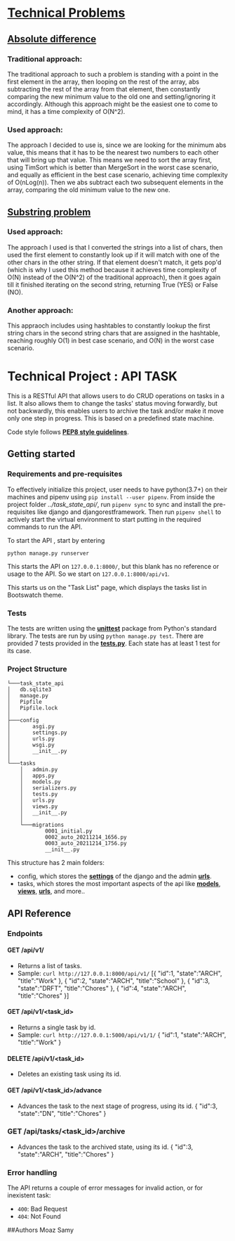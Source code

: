 # [**Technical Problems**](https://github.com/MoazSamy/Backend-Task/tree/main/Technical%20problems)

## [**Absolute difference**](https://github.com/MoazSamy/Backend-Task/blob/main/Technical%20problems/absolute_difference.py)

### Traditional approach:
The traditional approach to such a problem is standing with a point in the first element in the array, then looping on the rest of the array, abs subtracting the rest of the array from that element, then constantly comparing the new minimum value to the old one and setting/ignoring it accordingly.
Although this approach might be the easiest one to come to mind, it has a time complexity of O(N^2).

### Used approach:
The approach I decided to use is, since we are looking for the minimum abs value, this means that it has to be the nearest two numbers to each other that will bring up that value.
This means we need to sort the array first, using TimSort which is better than MergeSort in the worst case scenario, and equally as efficient in the best case scenario, achieving time complexity of O(nLog(n)).
Then we abs subtract each two subsequent elements in the array, comparing the old minimum value to the new one.


## [**Substring problem**](https://github.com/MoazSamy/Backend-Task/blob/main/Technical%20problems/substring_WL.py)

### Used approach:
The approach I used is that I converted the strings into a list of chars, then used the first element to constantly look up if it will match with one of the other chars in the other string. If that element doesn't match, it gets pop'd (which is why I used this method because it achieves time complexity of O(N) instead of the O(N^2) of the traditional approach), then it goes again till it finished iterating on the second string, returning True (YES) or False (NO).

### Another approach:
This appraoch includes using hashtables to constantly lookup the first string chars in the second string chars that are assigned in the hashtable, reaching roughly O(1) in best case scenario, and O(N) in the worst case scenario.



# Technical Project : API TASK
This is a RESTful API that allows users to do CRUD operations on tasks in a list. It also allows them to change the tasks' status moving forwardly, but not backwardly, this enables users to archive the task and/or make it move only one step in progress. This is based on a predefined state machine.

Code style follows [**PEP8 style guidelines**](https://www.python.org/dev/peps/pep-0008/).

## Getting started
### Requirements and pre-requisites
To effectively initialize this project, user needs to have python(3.7+) on their machines and pipenv using `pip install --user pipenv`.
From inside the project folder *../task_state_api/*, run `pipenv sync` to sync and install the pre-requisites like django and djangorestframework.
Then run `pipenv shell` to actively start the virtual environment to start putting in the required commands to run the API.

To start the API , start by entering
```
python manage.py runserver
```
This starts the API on `127.0.0.1:8000/`, but this blank has no reference or usage to the API.
So we start on `127.0.0.1:8000/api/v1`.

This starts us on the "Task List" page, which displays the tasks list in Bootswatch theme.


### Tests
The tests are written using the [**unittest**](https://docs.python.org/2/library/unittest.html) package from Python's standard library. 
The tests are run by using `python manage.py test`.
There are provided 7 tests provided in the [**tests.py**](https://github.com/MoazSamy/Backend-Task/blob/main/Technical%20project/task_state_api/tasks/tests.py).
Each state has at least 1 test for its case.

### Project Structure
    └───task_state_api
    │   db.sqlite3
    │   manage.py
    │   Pipfile
    │   Pipfile.lock
    │
    ├───config
    │       asgi.py
    │       settings.py
    │       urls.py
    │       wsgi.py
    │       __init__.py
    │
    └───tasks
        │   admin.py
        │   apps.py
        │   models.py
        │   serializers.py
        │   tests.py
        │   urls.py
        │   views.py
        │   __init__.py
        │
        └───migrations
                0001_initial.py
                0002_auto_20211214_1656.py
                0003_auto_20211214_1756.py
                __init__.py
This structure has 2 main folders:
* config, which stores the [**settings**](https://github.com/MoazSamy/Backend-Task/blob/main/Technical%20project/task_state_api/config/settings.py) of the django and the admin [**urls**](https://github.com/MoazSamy/Backend-Task/blob/main/Technical%20project/task_state_api/config/urls.py).
* tasks, which stores the most important aspects of the api like [**models**](https://github.com/MoazSamy/Backend-Task/blob/main/Technical%20project/task_state_api/tasks/models.py), [**views**](https://github.com/MoazSamy/Backend-Task/blob/main/Technical%20project/task_state_api/tasks/views.py), [**urls**](https://github.com/MoazSamy/Backend-Task/blob/main/Technical%20project/task_state_api/tasks/urls.py), and more..


## API Reference
### Endpoints
#### GET /api/v1/
* Returns a list of tasks.
* Sample: `curl http://127.0.0.1:8000/api/v1/`
      [{
        "id":1,
        "state":"ARCH",
        "title":"Work"
       },
       {
        "id":2,
        "state":"ARCH",
        "title":"School"
       },
       {
        "id":3,
        "state":"DRFT",
        "title":"Chores"
       },
       {
        "id":4,
        "state":"ARCH",
        "title":"Chores"
      }]
      
#### GET /api/v1/<task_id>
* Returns a single task by id.
* Sample: `curl http://127.0.0.1:5000/api/v1/1/`
      {
      "id":1,
      "state":"ARCH",
      "title":"Work"
      }

#### DELETE /api/v1/<task_id>
* Deletes an existing task using its id.

#### GET /api/v1/<task_id>/advance
* Advances the task to the next stage of progress, using its id.
      {
      "id":3,
      "state":"DN",
      "title":"Chores"
      }
      
### GET /api/tasks/<task_id>/archive
* Advances the task to the archived state, using its id.
      {
      "id":3,
      "state":"ARCH",
      "title":"Chores"
      }
### Error handling
The API returns a couple of error messages for invalid action, or for inexistent task:
* `400`: Bad Request
* `404`: Not Found

##Authors
Moaz Samy
